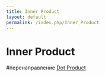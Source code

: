 ```yaml
---
title: Inner Product
layout: default
permalink: /index.php/Inner_Product
---
```


# Inner Product

#перенаправление [Dot Product](Dot_Product)